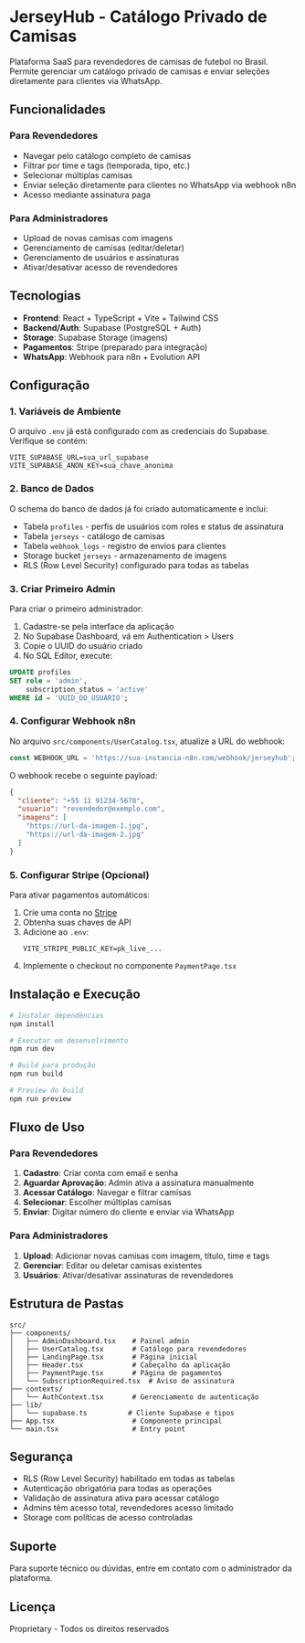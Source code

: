 # JerseyHub - Catálogo Privado de Camisas

Plataforma SaaS para revendedores de camisas de futebol no Brasil. Permite gerenciar um catálogo privado de camisas e enviar seleções diretamente para clientes via WhatsApp.

## Funcionalidades

### Para Revendedores
- Navegar pelo catálogo completo de camisas
- Filtrar por time e tags (temporada, tipo, etc.)
- Selecionar múltiplas camisas
- Enviar seleção diretamente para clientes no WhatsApp via webhook n8n
- Acesso mediante assinatura paga

### Para Administradores
- Upload de novas camisas com imagens
- Gerenciamento de camisas (editar/deletar)
- Gerenciamento de usuários e assinaturas
- Ativar/desativar acesso de revendedores

## Tecnologias

- **Frontend**: React + TypeScript + Vite + Tailwind CSS
- **Backend/Auth**: Supabase (PostgreSQL + Auth)
- **Storage**: Supabase Storage (imagens)
- **Pagamentos**: Stripe (preparado para integração)
- **WhatsApp**: Webhook para n8n + Evolution API

## Configuração

### 1. Variáveis de Ambiente

O arquivo `.env` já está configurado com as credenciais do Supabase. Verifique se contém:

```
VITE_SUPABASE_URL=sua_url_supabase
VITE_SUPABASE_ANON_KEY=sua_chave_anonima
```

### 2. Banco de Dados

O schema do banco de dados já foi criado automaticamente e inclui:

- Tabela `profiles` - perfis de usuários com roles e status de assinatura
- Tabela `jerseys` - catálogo de camisas
- Tabela `webhook_logs` - registro de envios para clientes
- Storage bucket `jerseys` - armazenamento de imagens
- RLS (Row Level Security) configurado para todas as tabelas

### 3. Criar Primeiro Admin

Para criar o primeiro administrador:

1. Cadastre-se pela interface da aplicação
2. No Supabase Dashboard, vá em Authentication > Users
3. Copie o UUID do usuário criado
4. No SQL Editor, execute:

```sql
UPDATE profiles
SET role = 'admin',
    subscription_status = 'active'
WHERE id = 'UUID_DO_USUARIO';
```

### 4. Configurar Webhook n8n

No arquivo `src/components/UserCatalog.tsx`, atualize a URL do webhook:

```typescript
const WEBHOOK_URL = 'https://sua-instancia-n8n.com/webhook/jerseyhub';
```

O webhook recebe o seguinte payload:

```json
{
  "cliente": "+55 11 91234-5678",
  "usuario": "revendedor@exemplo.com",
  "imagens": [
    "https://url-da-imagem-1.jpg",
    "https://url-da-imagem-2.jpg"
  ]
}
```

### 5. Configurar Stripe (Opcional)

Para ativar pagamentos automáticos:

1. Crie uma conta no [Stripe](https://stripe.com)
2. Obtenha suas chaves de API
3. Adicione ao `.env`:
   ```
   VITE_STRIPE_PUBLIC_KEY=pk_live_...
   ```
4. Implemente o checkout no componente `PaymentPage.tsx`

## Instalação e Execução

```bash
# Instalar dependências
npm install

# Executar em desenvolvimento
npm run dev

# Build para produção
npm run build

# Preview do build
npm run preview
```

## Fluxo de Uso

### Para Revendedores

1. **Cadastro**: Criar conta com email e senha
2. **Aguardar Aprovação**: Admin ativa a assinatura manualmente
3. **Acessar Catálogo**: Navegar e filtrar camisas
4. **Selecionar**: Escolher múltiplas camisas
5. **Enviar**: Digitar número do cliente e enviar via WhatsApp

### Para Administradores

1. **Upload**: Adicionar novas camisas com imagem, título, time e tags
2. **Gerenciar**: Editar ou deletar camisas existentes
3. **Usuários**: Ativar/desativar assinaturas de revendedores

## Estrutura de Pastas

```
src/
├── components/
│   ├── AdminDashboard.tsx    # Painel admin
│   ├── UserCatalog.tsx       # Catálogo para revendedores
│   ├── LandingPage.tsx       # Página inicial
│   ├── Header.tsx            # Cabeçalho da aplicação
│   ├── PaymentPage.tsx       # Página de pagamentos
│   └── SubscriptionRequired.tsx  # Aviso de assinatura
├── contexts/
│   └── AuthContext.tsx       # Gerenciamento de autenticação
├── lib/
│   └── supabase.ts          # Cliente Supabase e tipos
├── App.tsx                   # Componente principal
└── main.tsx                  # Entry point
```

## Segurança

- RLS (Row Level Security) habilitado em todas as tabelas
- Autenticação obrigatória para todas as operações
- Validação de assinatura ativa para acessar catálogo
- Admins têm acesso total, revendedores acesso limitado
- Storage com políticas de acesso controladas

## Suporte

Para suporte técnico ou dúvidas, entre em contato com o administrador da plataforma.

## Licença

Proprietary - Todos os direitos reservados
